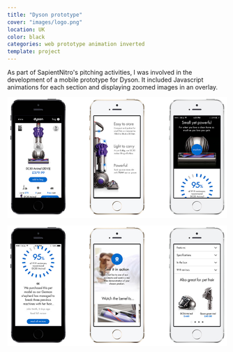 ```yaml
---
title: "Dyson prototype"
cover: "images/logo.png"
location: UK
color: black
categories: web prototype animation inverted
template: project
---
```


As part of SapientNitro's pitching activities, I was involved in the development of a mobile prototype for Dyson. It included Javascript animations for each section and displaying zoomed images in an overlay.

![](./images/1.jpg)

![](./images/2.jpg)
